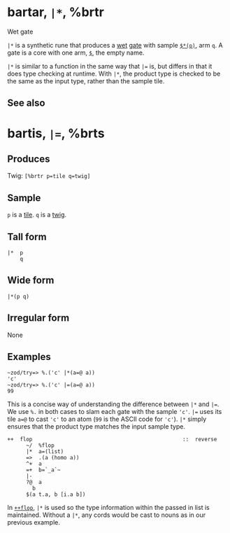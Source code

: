 bartar, `|*`, %brtr
============================

Wet gate

`|*` is a synthetic rune that produces a [wet]() [gate]() with sample
[`$*(p)`](), arm `q`. A gate is a core with one arm, [`$`](), the empty
name.

`|*` is similar to a function in the same way that `|=` is, but differs
in that it does type checking at runtime. With `|*`, the product type is
checked to be the same as the input type, rather than the sample tile.

See also
--------

bartis, `|=`, %brts
============================

Produces
--------

Twig: `[%brtr p=tile q=twig]`

Sample
------

`p` is a [tile](). `q` is a [twig]().

Tall form
---------

    |*  p
        q

Wide form
---------

    |*(p q)

Irregular form
--------------

None

Examples
--------

    ~zod/try=> %.('c' |*(a=@ a))
    'c'
    ~zod/try=> %.('c' |=(a=@ a))
    99

This is a concise way of understanding the difference between `|*` and
`|=`. We use `%.` in both cases to slam each gate with the sample `'c'`.
`|=` uses its tile `a=@` to cast `'c'` to an atom (`99` is the ASCII
code for `'c'`). `|*` simply ensures that the product type matches the
input sample type.

    ++  flop                                                ::  reverse
          ~/  %flop
          |*  a=(list)
          =>  .(a (homo a))
          ^+  a
          =+  b=`_a`~
          |-
          ?@  a
            b
          $(a t.a, b [i.a b])

In [`++flop`](), `|*` is used so the type information within the passed
in list is maintained. Without a `|*`, any cords would be cast to nouns
as in our previous example.
